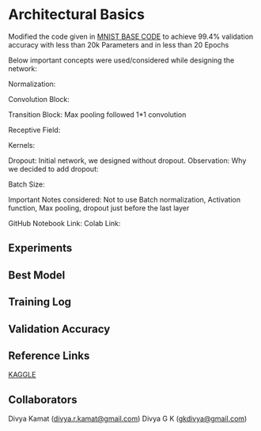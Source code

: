 
# Architectural Basics

Modified the code given in [MNIST BASE CODE](https://colab.research.google.com/drive/1uJZvJdi5VprOQHROtJIHy0mnY2afjNlx) to achieve
99.4% validation accuracy with less than 20k Parameters and in less than 20 Epochs

Below important concepts were used/considered while designing the network:

Normalization:

Convolution Block:

Transition Block: 
Max pooling followed 1*1 convolution

Receptive Field:

Kernels:

Dropout:
Initial network, we designed without dropout. Observation:
Why we decided to add dropout:

Batch Size:

Important Notes considered:
Not to use Batch normalization, Activation function, Max pooling, dropout just before the last layer

GitHub Notebook Link:
Colab Link: 

## Experiments


## Best Model


## Training Log


## Validation Accuracy


## Reference Links
[KAGGLE]( https://www.kaggle.com/enwei26/mnist-digits-pytorch-cnn-99)

## Collaborators
Divya Kamat (divya.r.kamat@gmail.com)
Divya G K (gkdivya@gmail.com)
